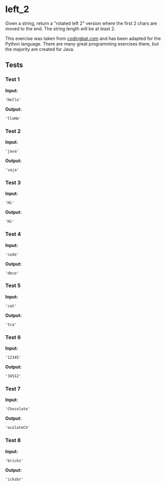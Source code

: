 # left_2




Given a string, return a "rotated left 2" version where the first 2 chars are moved to the end. The string length will be at least 2.

This exercise was taken from [codingbat.com](https://codingbat.com/prob/p197720) and has been adapted for the Python language. There are many great programming exercises there, but the majority are created for Java.






## Tests
### Test 1
**Input:**
```
'Hello'
```
**Output:**
```
'lloHe'
```
### Test 2
**Input:**
```
'java'
```
**Output:**
```
'vaja'
```
### Test 3
**Input:**
```
'Hi'
```
**Output:**
```
'Hi'
```
### Test 4
**Input:**
```
'code'
```
**Output:**
```
'deco'
```
### Test 5
**Input:**
```
'cat'
```
**Output:**
```
'tca'
```
### Test 6
**Input:**
```
'12345'
```
**Output:**
```
'34512'
```
### Test 7
**Input:**
```
'Chocolate'
```
**Output:**
```
'ocolateCh'
```
### Test 8
**Input:**
```
'bricks'
```
**Output:**
```
'icksbr'
```

